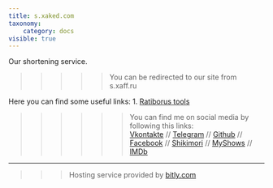 ```yaml
---
title: s.xaked.com
taxonomy:
    category: docs
visible: true
---
```


Our shortening service.

>>>>> You can be redirected to our site from s.xaff.ru

Here you can find some useful links:
	1. [Ratiborus tools](https://s.xaked.com/ratiborus)

>>>>>> You can find me on social media by following this links:<br/>[Vkontakte](https://s.xaked.com/vk) // [Telegram](https://s.xaked.com/tg) // [Github](https://s.xaked.com/gt) // [Facebook](https://s.xaked.com/fb) // [Shikimori](https://s.xaked.com/sk) // [MyShows](https://s.xaked.com/ms) // [IMDb](https://s.xaked.com/imdb)

---

>>> Hosting service provided by [bitly.com](https://bitly.com/)